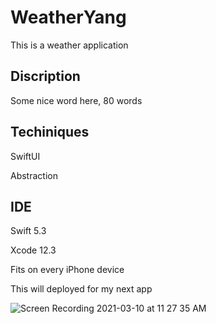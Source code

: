 # WeatherYang 

This is a weather application 

## Discription

Some nice word here, 80 words

## Techiniques

SwiftUI

Abstraction

## IDE

Swift 5.3

Xcode 12.3

Fits on every iPhone device 

This will deployed for my next app

![Screen Recording 2021-03-10 at 11 27 35 AM](https://user-images.githubusercontent.com/63318597/110806686-4b76bf00-8250-11eb-9585-aeba556d975f.gif)
